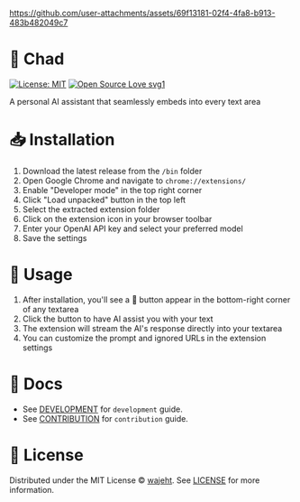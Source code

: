 https://github.com/user-attachments/assets/69f13181-02f4-4fa8-b913-483b482049c7

# 🗿 Chad

[![License: MIT](https://img.shields.io/badge/License-MIT-blue.svg)](https://github.com/wajeht/bro/blob/main/LICENSE)
[![Open Source Love svg1](https://badges.frapsoft.com/os/v1/open-source.svg?v=103)](https://github.com/wajeht/bro)

A personal AI assistant that seamlessly embeds into every text area

# 📥 Installation

1. Download the latest release from the `/bin` folder
2. Open Google Chrome and navigate to `chrome://extensions/`
3. Enable "Developer mode" in the top right corner
4. Click "Load unpacked" button in the top left
5. Select the extracted extension folder
6. Click on the extension icon in your browser toolbar
7. Enter your OpenAI API key and select your preferred model
8. Save the settings

# 🎯 Usage

1. After installation, you'll see a 🗿 button appear in the bottom-right corner of any textarea
2. Click the button to have AI assist you with your text
3. The extension will stream the AI's response directly into your textarea
4. You can customize the prompt and ignored URLs in the extension settings

# 📑 Docs

- See [DEVELOPMENT](./docs/development.md) for `development` guide.
- See [CONTRIBUTION](./docs/contribution.md) for `contribution` guide.

# 📜 License

Distributed under the MIT License © [wajeht](https://github.com/wajeht). See [LICENSE](./LICENSE) for more information.
